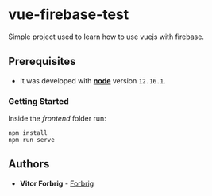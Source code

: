 # vue-firebase-test
Simple project used to learn how to use vuejs with firebase.

## Prerequisites

* It was developed with [**node**](https://nodejs.org/) version `12.16.1`.

### Getting Started
Inside the _frontend_ folder run:

```
npm install
npm run serve
```

## Authors
* **Vitor Forbrig** - [Forbrig](https://github.com/Forbrig)
